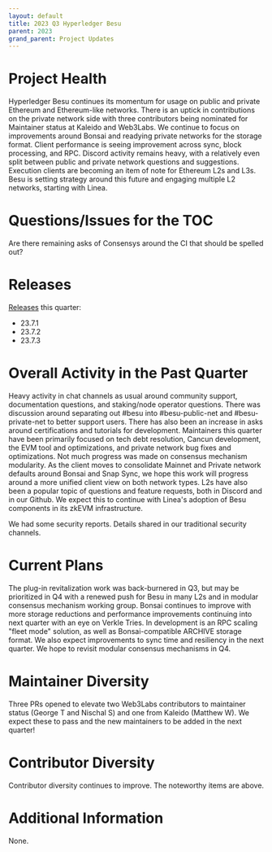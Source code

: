 ```yaml
---
layout: default
title: 2023 Q3 Hyperledger Besu
parent: 2023
grand_parent: Project Updates
---
```


# Project Health

Hyperledger Besu continues its momentum for usage on public and private Ethereum and Ethereum-like networks. There is an uptick in contributions on the private network side with three contributors being nominated for Maintainer status at Kaleido and Web3Labs. We continue to focus on improvements around Bonsai and readying private networks for the storage format. Client performance is seeing improvement across sync, block processing, and RPC. Discord activity remains heavy, with a relatively even split between public and private network questions and suggestions. Execution clients are becoming an item of note for Ethereum L2s and L3s. Besu is setting strategy around this future and engaging multiple L2 networks, starting with Linea. 

# Questions/Issues for the TOC

Are there remaining asks of Consensys around the CI that should be spelled out?

# Releases

[Releases](https://github.com/hyperledger/besu/releases) this quarter:

- 23.7.1
- 23.7.2
- 23.7.3

# Overall Activity in the Past Quarter

Heavy activity in chat channels as usual around community support, documentation questions, and staking/node operator questions. There was discussion around separating out #besu into #besu-public-net and #besu-private-net to better support users. There has also been an increase in asks around certifications and tutorials for development. 
Maintainers this quarter have been primarily focused on tech debt resolution, Cancun development, the EVM tool and optimizations, and private network bug fixes and optimizations. Not much progress was made on consensus mechanism modularity. As the client moves to consolidate Mainnet and Private network defaults around Bonsai and Snap Sync, we hope this work will progress around a more unified client view on both network types. 
L2s have also been a popular topic of questions and feature requests, both in Discord and in our Github. We expect this to continue with Linea's adoption of Besu components in its zkEVM infrastructure. 

We had some security reports. Details shared in our traditional security channels. 

# Current Plans

The plug-in revitalization work was back-burnered in Q3, but may be prioritized in Q4 with a renewed push for Besu in many L2s and in modular consensus mechanism working group. Bonsai continues to improve with more storage reductions and performance improvements continuing into next quarter with an eye on Verkle Tries. In development is an RPC scaling "fleet mode" solution, as well as Bonsai-compatible ARCHIVE storage format. We also expect improvements to sync time and resiliency in the next quarter. We hope to revisit modular consensus mechanisms in Q4.  

# Maintainer Diversity

Three PRs opened to elevate two Web3Labs contributors to maintainer status (George T and Nischal S) and one from Kaleido (Matthew W). We expect these to pass and the new maintainers to be added in the next quarter! 

# Contributor Diversity

Contributor diversity continues to improve. The noteworthy items are above. 

# Additional Information

None. 

